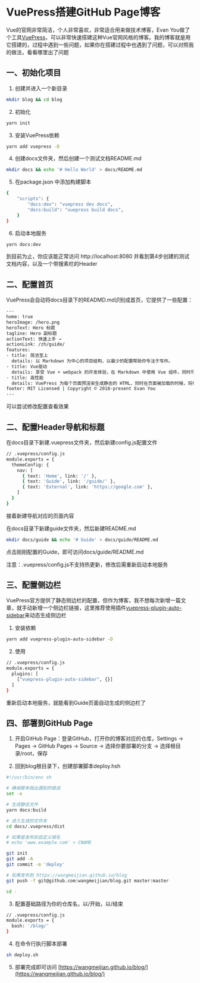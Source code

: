 # VuePress搭建GitHub Page博客

Vue的官网非常简洁，个人非常喜欢，非常适合用来做技术博客，Evan You做了个工具[VuePress](https://vuepress.vuejs.org/zh/)，可以非常快速搭建这种Vue官网风格的博客。我的博客就是用它搭建的，过程中遇到一些问题，如果你在搭建过程中也遇到了问题，可以对照我的做法，看看哪里出了问题

## 一、初始化项目

1. 创建并进入一个新目录

```bash
mkdir blog && cd blog
```
2. 初始化
```bash
yarn init
```

3. 安装VuePress依赖
```bash
yarn add vuepress -D
```

4. 创建docs文件夹，然后创建一个测试文档README.md
```bash
mkdir docs && echo '# Hello World' > docs/README.md
```

5. 在package.json 中添加构建脚本
```bash
{
    "scripts": {
        "docs:dev": "vuepress dev docs",
        "docs:build": "vuepress build docs",
    }
}
```

6. 启动本地服务
```bash
yarn docs:dev
```

到目前为止，你应该能正常访问 http://localhost:8080 并看到第4步创建的测试文档内容，以及一个带搜素栏的Header

## 二、配置首页

VuePress会自动将docs目录下的READMD.md识别成首页，它提供了一些配置：

```bash
---
home: true
heroImage: /hero.png
heroText: Hero 标题
tagline: Hero 副标题
actionText: 快速上手 →
actionLink: /zh/guide/
features:
- title: 简洁至上
  details: 以 Markdown 为中心的项目结构，以最少的配置帮助你专注于写作。
- title: Vue驱动
  details: 享受 Vue + webpack 的开发体验，在 Markdown 中使用 Vue 组件，同时可以使用 Vue 来开发自定义主题。
- title: 高性能
  details: VuePress 为每个页面预渲染生成静态的 HTML，同时在页面被加载的时候，将作为 SPA 运行。
footer: MIT Licensed | Copyright © 2018-present Evan You
---
```
可以尝试修改配置查看效果

## 二、配置Header导航和标题

在docs目录下新建.vuepress文件夹，然后新建config.js配置文件
```bash
// .vuepress/config.js
module.exports = {
  themeConfig: {
    nav: [
      { text: 'Home', link: '/' },
      { text: 'Guide', link: '/guide/' },
      { text: 'External', link: 'https://google.com' },
    ]
  }
}
```
接着新建导航对应的页面内容

在docs目录下新建guide文件夹，然后新建README.md
```bash
mkdir docs/guide && echo '# Guide' > docs/guide/README.md
```

点击刚刚配置的Guide，即可访问docs/guide/README.md

注意：.vuepress/config.js不支持热更新，修改后需重新启动本地服务

## 三、配置侧边栏

VuePress官方提供了静态侧边栏的配置，但作为博客，我不想每次新增一篇文章，就手动新增一个侧边栏链接，这里推荐使用插件[vuepress-plugin-auto-sidebar](https://github.com/shanyuhai123/vuepress-plugin-auto-sidebar)来动态生成侧边栏

1. 安装依赖

```bash
yarn add vuepress-plugin-auto-sidebar -D
```

2. 使用

```bash
// .vuepress/config.js
module.exports = {
  plugins: [
    ["vuepress-plugin-auto-sidebar", {}]
  ]
}
```

重新启动本地服务，就能看到Guide页面自动生成的侧边栏了

## 四、部署到GitHub Page

1. 开启GitHub Page：登录GitHub，打开你的博客对应的仓库，Settings -> Pages -> GitHub Pages -> Source -> 选择你要部署的分支 -> 选择根目录/root，保存

2. 回到blog根目录下，创建部署脚本deploy.hsh

```bash
#!/usr/bin/env sh

# 确保脚本抛出遇到的错误
set -e

# 生成静态文件
yarn docs:build

# 进入生成的文件夹
cd docs/.vuepress/dist

# 如果是发布到自定义域名
# echo 'www.example.com' > CNAME

git init
git add -A
git commit -m 'deploy'

# 如果发布到 https://wangmeijian.github.io/blog
git push -f git@github.com:wangmeijian/blog.git master:master

cd -
```

3. 配置基础路径为你的仓库名，以/开始，以/结束

```bash
// .vuepress/config.js
module.exports = {
  bash: '/blog/'
}
```

4. 在命令行执行脚本部署
```bash
sh deploy.sh
```

5. 部署完成即可访问 [https://wangmeijian.github.io/blog/](https://wangmeijian.github.io/blog/)

